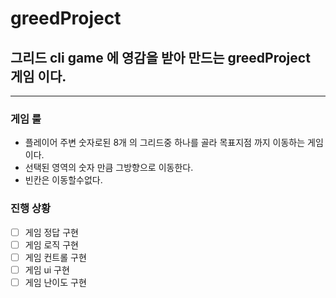 # greedProject

## 그리드 cli game 에 영감을 받아 만드는 greedProject 게임 이다.

---
### 게임 룰
- 플레이어 주변 숫자로된 8개 의 그리드중 하나를 골라 목표지점 까지 이동하는 게임이다.
- 선택된 영역의 숫자 만큼 그방향으로 이동한다.
- 빈칸은 이동할수없다.

### 진행 상황
- [ ] 게임 정답 구현
- [ ] 게임 로직 구현
- [ ] 게임 컨트롤 구현
- [ ] 게임 ui 구현
- [ ] 게임 난이도 구현
